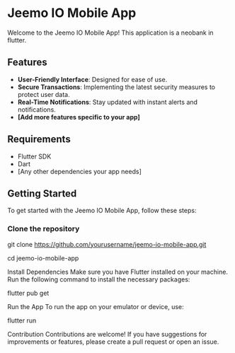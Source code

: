 # Jeemo IO Mobile App

Welcome to the Jeemo IO Mobile App! This application is a neobank in flutter.

## Features

- **User-Friendly Interface**: Designed for ease of use.
- **Secure Transactions**: Implementing the latest security measures to protect user data.
- **Real-Time Notifications**: Stay updated with instant alerts and notifications.
- **[Add more features specific to your app]**

## Requirements

- Flutter SDK
- Dart
- [Any other dependencies your app needs]

## Getting Started

To get started with the Jeemo IO Mobile App, follow these steps:

### Clone the repository

git clone https://github.com/yourusername/jeemo-io-mobile-app.git

cd jeemo-io-mobile-app

Install Dependencies
Make sure you have Flutter installed on your machine. Run the following command to install the necessary packages:

flutter pub get

Run the App
To run the app on your emulator or device, use:

flutter run

Contribution
Contributions are welcome! If you have suggestions for improvements or features, please create a pull request or open an issue.
